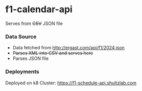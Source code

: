 # f1-calendar-api

Serves from ~~CSV~~ JSON file

### Data Source

- Data fetched from http://ergast.com/api/f1/2024.json
- ~~Parses XML into CSV and serves here~~
- Parses JSON file 

### Deployments

Deployed on k8 Cluster: https://f1-schedule-api.shultzlab.com

